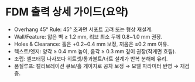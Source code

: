 # FDM 출력 상세 가이드(요약)
- Overhang 45° Rule: 45° 초과면 서포트 고려 또는 형상 재설계.
- Wall/Feature: 얇은 벽 ≥ 1.2 mm, 리브 최소 두께 0.8~1.0 mm 권장.
- Holes & Clearance: 홀은 +0.2~0.4 mm 보정, 끼움은 ≥0.2 mm 여유.
- 텍스트/엣지: 양각 ≥ 0.4 mm 높이, 음각 ≥ 0.3 mm 깊이 권장(작게면 흐림).
- 조립: 셀프태핑 나사보다 히트셋/통과볼트/너트 설계가 반복 분해에 유리.
- 품질루프: 캘리브레이션 큐브/홀 게이지로 공차 보정 → 모델 파라미터 반영 → 재검증.